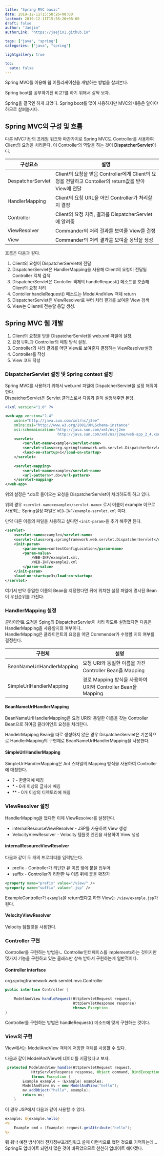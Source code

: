 ```yaml
---
title: "Spring MVC basic"
date: 2019-12-11T15:58:26+08:00
lastmod: 2019-12-11T15:58:26+08:00
draft: false
author: "Jaejin"
authorLink: "https://jaejin1.github.io"

tags: ["java", "spring"]
categories: ["java", "spring"]

lightgallery: true

toc:
  auto: false
---
```


Spring MVC를 이용해 웹 어플리케이션을 개발하는 방법을 살펴본다.

Spring boot를 공부하기전 비교?를 하기 위해서 살짝 보자.

<!--more-->

Spring을 결국엔 하게 되었다. Spring boot를 많이 사용하지만 MVC의 내용은 알아야 하므로 살펴봅시다.

## Spring MVC의 구성 및 흐름

다른 MVC기반의 프레임 워크와 마찬가지로 Spring MVC도 Controller를 사용하여 Client의 요청을 처리한다. 이 Controller의 역할을 하는 것이 **DispatcherServlet**이다.

|  구성요소   |            설명          |
|-----------|-------------------------|
| DespatcherServlet | Client의 요청을 받음 Controller에게 Client의 요청을 전달하고 Contoller의 return값을 받아 View에 전달 |
| HandlerMapping | Client의 요청 URL을 어떤 Controller가 처리할지 결정 |
| Controller | Client의 요청 처리, 결과를 DispatcherServlet에 알려줌 | 
| ViewResolver | Commander의 처리 결과를 보여줄 View를 결정 |
| View | Commander의 처리 결과를 보여줄 응답을 생성 |

흐름은 다음과 같다.

1. Client의 요청이 DispatcherServlet에 전달 
2. DispatcherServlet은 HandlerMapping을 사용해 Client의 요청이 전달될 Controller 객체 검색
3. DispatcherServlet은 Contoller 객체의 handleRequest() 메소드를 호출해 Client의 요청 처리
4. Contoller.handleRequest() 메소드는 ModelAndView 객체 return
5. DispatcherServlet은 ViewResolver로 부터 처리 결과를 보여줄 View 검색
6. View는 Client에 전송할 응답 생성.

## Spring MVC 웹 개발

1. Client의 요청을 받을 DispatcherServlet을 web.xml 파일에 설정.
2. 요청 URL과 Controller의 매핑 방식 설정.
3. Controller의 처리 결과를 어떤 View로 보여줄지 결정하는 ViewResolver설정
4. Controller를 작성
5. View 코드 작성

### DispatcherServlet 설정 및 Spring context 설정

Spring MVC를 사용하기 위해서 web.xml 파일에 DispatcherServlet을 설정 해줘야한다.  
DispatcherServlet은 Servlet 클래스로서 다음과 같이 설정해주면 된당.

~~~xml
<?xml version="1.0" ?>

<web-app version="2.4"
    xmlns="http://java.sun.com/xml/ns/j2ee"
    xmlns:xsi="http://www.w3.org/2001/XMLSchema-instance"
    xsi:schemaLocation="http://java.sun.com/xml/ns/j2ee
                        http://java.sun.com/xml/ns/j2ee/web-app_2_4.xsd">
    <servlet>
        <servlet-name>example</servlet-name>
        <servlet-class>org.springframework.web.servlet.DispatcherServlet</servlet-class>
        <load-on-startup>1</load-on-startup>
    </servlet>
    
    <servlet-mapping>
        <servlet-name>example</servlet-name>
        <url-pattern>*.do</url-pattern>
    </servlet-mapping>
</web-app>
~~~

위의 설정은 *.do로 들어오는 요청을 DispatcherServlet이 처리하도록 하고 있다.

위의 경우 `<servlet-name>example</servlet-name>` 로서 이름이 example 이므로 사용되는 Spring설정 파일은 `WEB-INF/example-servlet.xml` 이다.

만약 다른 이름의 파일을 사용하고 싶다면 `<init-param>`을 추가 해주면 된다.

~~~xml
<servlet>
    <servlet-name>example</servlet-name>
    <servlet-class>org.springframework.web.servlet.DispatcherServlet</servlet-class>
    <init-param>
        <param-name>contextConfigLocation</param-name>
        <param-value>
            /WEB-INF/example1.xml,
            /WEB-INF/example2.xml
        </param-value>
    </init-param>
    <load-on-startup>3</load-on-startup>
</servlet>
~~~

여기서 만약 동일한 이름의 Bean을 지정했다면 뒤에 위치한 설정 파일에 명시된 Bean이 우선순위를 가진다.

### HandlerMapping 설정

클라이언트 요청을 Sping의 DispatcherServlet이 처리 하도록 설정했다면 다음은 HandlerMapping을 사용할지의 여부이다.  
HandlerMapping은 클라이언트의 요청을 어떤 Commender가 수행할 지의 여부를 결정한다.

|  구현체   |            설명          |
|-----------|-------------------------|
| BeanNameUrlHandlerMapping | 요청 URI와 동일한 이름을 가진 Controller Bean을 Mapping |
| SimpleUrlHandlerMapping | 경로 Mapping 방식을 사용하여 URI와 Controller Bean을 Mapping |

#### BeanNameUrlHandlerMapping

BeanNameUrlHandlerMapping은 요청 URI와 동일한 이름을 갖는 Controller Bean으로 하여금 클라이언트 요청을 처리한다.

HandelrMapipng Bean을 따로 생성하지 않은 경우 DispatcherServlet은 기본적으로 HandlerMapping의 구현체로 BeanNameUrlHandlerMapping을 사용한다.

#### SimpleUrlHandlerMapping

SimpleUrlHandlerMapping은 Ant 스타일의 Mapping 방식을 사용하여 Controller에 매칭한다.

* ? - 한글자에 매칭
* \* \- 0개 이상의 글자에 매칭
* \*\* \- 0개 이상의 디렉토리에 매칭

### ViewResolver 설정

HandlerMapping을 했다면 이제 ViewResolver를 설정한다.

* internalResourceViewResolver - JSP를 사용하여 View 생성
* VelocityViewResolver - Velocity 템플릿 엔진을 사용하여 View 생성

#### internalResourceViewResolver

다음과 같이 두 개의 프로퍼티를 입력받는다.
* prefix - Controller가 리턴한 뷰 이름 앞에 붙을 접두어
* suffix - Controller가 리턴한 뷰 이름 뒤에 붙을 확장자

~~~xml
<property name="prefix" value="/view/" />
<property name="suffix" value=".jsp" />
~~~

ExampleController가 `example`을 return했다고 하면 View는 `/view/example.jsp`가 된다.

#### VelocityViewResolver

Velocity 템플릿을 사용한다.

### Controller 구현

Controller를 구현하는 방법응ㄴ Controller인터페이스를 implements하는 것이지만 몇가지 기능을 구현하고 있는 클래스만 상속 받아서 구현하는게 일반적이다.

#### Controller interface

org.springframework.web.servlet.mvc.Controller

~~~java
public interface Controller {
    
    ModelAndView handleRequest(HttpServletRequest request,
                               HttpServletResponse response)
                               throws Exception
}
~~~

Controller를 구현하는 방법은 handleRequest() 메소드에 맞게 구현하는 것이다.



### View의 구현

View에서는 ModelAndView 객체에 저장한 객체를 사용할 수 있다.

다음과 같이 ModelAndView에 데이터를 저장했다고 보자.

~~~java
 protected ModelAndView handle(HttpServletRequest request,
            HttpServletResponse response, Object command, BindException errors)
            throws Exception {
        Example example = (Example) examples;
        ModelAndView mv = new ModelAndView("hello");
        mv.addObject("hello", example);
        return mv;
    }
~~~

이 경우 JSP에서 다음과 같이 사용할 수 있다.

~~~jsp
example: ${example.hello}
<%
    Example cmd = (Example) request.getAttribute("hello");
%>
~~~

뭐 워낙 예전 방식이라 전자정부프레임워크 쓸때 이런식으로 했던 것으로 기억하는데...  
Spring도 업데이트 되면서 많은 것이 바뀌었으므로 천천히 업데이트 해야겠다.